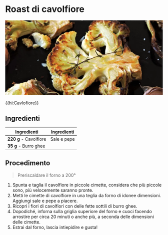 # Roast di cavolfiore

![](img/Roast-di-cavolfiore.webp)

{{hi:Cavlofiore}}

## Ingredienti

| Ingredienti                  | Ingredienti             |
| ---------------------------- | ----------------------- |
| **220 g** - Cavolfiore | Sale e pepe |
| **35 g** - Burro ghee | |

## Procedimento

> Preriscaldare il forno a 200°

1. Spunta e taglia il cavolfiore in piccole cimette, considera che più piccole sono, più velocemente saranno pronte.
1. Metti le cimette di cavolfiore in una teglia da forno di idonee dimensioni. Aggiungi sale e pepe a piacere.
1. Ricopri i fiori di cavolfiori con delle fette sottili di burro ghee.
1. Dopodiché, inforna sulla griglia superiore del forno e cuoci facendo arrostire per circa 20 minuti o anche più, a seconda delle dimensioni delle cimette.
1. Estrai dal forno, lascia intiepidire e gusta!

